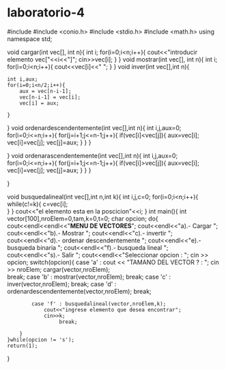 laboratorio-4
=============
#include <iostream>
#include <conio.h>
#include <stdio.h>
#include <math.h>
using namespace std;

void cargar(int vec[], int n){
int i;
for(i=0;i<n;i++){
cout<<"introducir elemento vec["<<i<<"]";
cin>>vec[i];
}
}
void mostrar(int vec[], int n){
int i;
for(i=0;i<n;i++){
cout<<vec[i]<<" ";
}
}
void inver(int vec[],int n){

	int i,aux;
	for(i=0;i<n/2;i++){
		aux = vec[n-i-1];
		vec[n-i-1] = vec[i];
		vec[i] = aux;
		
	}
}
void ordenardescendentemente(int vec[],int n){
int i,j,aux=0;
for(i=0;i<=n;i++){
for(j=i+1;j<=n-1;j++){
if(vec[i]<vec[j]){
aux=vec[i];
vec[i]=vec[j];
vec[j]=aux;
		}
	}
}

}
void ordenarascendentemente(int vec[],int n){
int i,j,aux=0;
for(i=0;i<=n;i++){
for(j=i+1;j<=n-1;j++){
if(vec[i]>vec[j]){
aux=vec[i];
vec[i]=vec[j];
vec[j]=aux;
		}
	}
}

}

void busquedalineal(int vec[],int n,int k){
int i,j,c=0;
for(i=0;i<n;i++){
	while(c!=k){
	c=vec[i];	
	}
}
cout<<"el elemento esta en la poscicion"<<i;
}
int main(){
	int vector[100],nroElem=0,tam,k=0,t=0;
	char opcion;
	do{
		cout<<endl<<endl<<"******MENU DE VECTORES******";
		cout<<endl<<"a).- Cargar ";
		cout<<endl<<"b).- Mostrar ";
		cout<<endl<<"c).- invertir ";
		cout<<endl<<"d).- ordenar descendentemente ";
		cout<<endl<<"e).- busqueda binaria ";
		cout<<endl<<"f).- busqueda lineal ";
		cout<<endl<<"s).- Salir ";
		cout<<endl<<"Seleccionar opcion : ";
		cin >> opcion;
		switch(opcion){
			case 'a' : cout << "TAMANO DEL VECTOR ? : ";
					 cin >> nroElem;
					 cargar(vector,nroElem);	
					 break;
			case 'b' : mostrar(vector,nroElem);
					 break;
			case 'c' : inver(vector,nroElem);
					 break;
			case 'd' : ordenardescendentemente(vector,nroElem);
					 break;
			
			case 'f' : busquedalineal(vector,nroElem,k);
				cout<<"ingrese elemento que desea encontrar";
				cin>>k;
					 break;
		
		}
	}while(opcion != 's');
	return(1);
}
